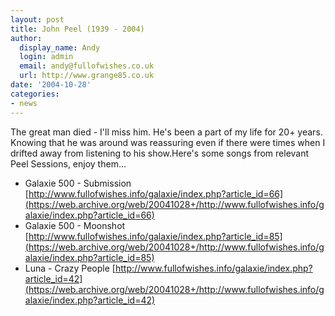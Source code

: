 ```yaml
---
layout: post
title: John Peel (1939 - 2004)
author:
  display_name: Andy
  login: admin
  email: andy@fullofwishes.co.uk
  url: http://www.grange85.co.uk
date: '2004-10-28'
categories:
- news
---
```

The great man died - I'll miss him. He's been a part of my life for  20+ years. Knowing that he was around was reassuring even if there were times when I drifted away from listening to his show.Here's some songs from relevant Peel Sessions, enjoy them...

 - Galaxie 500 - Submission [http://www.fullofwishes.info/galaxie/index.php?article_id=66](https://web.archive.org/web/20041028+/http://www.fullofwishes.info/galaxie/index.php?article_id=66)
 - Galaxie 500 - Moonshot [http://www.fullofwishes.info/galaxie/index.php?article_id=85](https://web.archive.org/web/20041028+/http://www.fullofwishes.info/galaxie/index.php?article_id=85)
- Luna - Crazy People [http://www.fullofwishes.info/galaxie/index.php?article_id=42](https://web.archive.org/web/20041028+/http://www.fullofwishes.info/galaxie/index.php?article_id=42)
